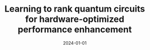 ---
title: "Learning to rank quantum circuits for hardware-optimized performance enhancement"
collection: publications
permalink: /publication/2024-learning
date: 2024-01-01
venue: 'Arxiv Preprint'
paperurl: #'/files/pdf/research/Agreement Strength.pdf'
link: 'https://arxiv.org/abs/2404.06535'
code: #'https://doi.org/10.7910/DVN/VUY8UI'
github: #'https://github.com/gshartnett/karzas-latter-seiler/'
citation: 'Hartnett, Gavin S., et al. "Learning to rank quantum circuits for hardware-optimized performance enhancement." arXiv preprint arXiv:2404.06535 (2024).'
---